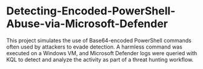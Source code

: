 # Detecting-Encoded-PowerShell-Abuse-via-Microsoft-Defender
This project simulates the use of Base64-encoded PowerShell commands often used by attackers to evade detection. A harmless command was executed on a Windows VM, and Microsoft Defender logs were queried with KQL to detect and analyze the activity as part of a threat hunting workflow.

